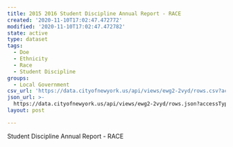 ```yaml
---
title: 2015 2016 Student Discipline Annual Report - RACE
created: '2020-11-10T17:02:47.472772'
modified: '2020-11-10T17:02:47.472782'
state: active
type: dataset
tags:
  - Doe
  - Ethnicity
  - Race
  - Student Discipline
groups:
  - Local Government
csv_url: 'https://data.cityofnewyork.us/api/views/ewg2-2vyd/rows.csv?accessType=DOWNLOAD'
json_url: >-
  https://data.cityofnewyork.us/api/views/ewg2-2vyd/rows.json?accessType=DOWNLOAD
layout: post

---
```

Student Discipline Annual Report - RACE
